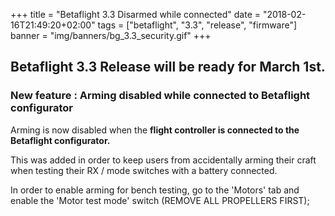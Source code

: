 +++
title = "Betaflight 3.3 Disarmed while connected"
date = "2018-02-16T21:49:20+02:00"
tags = ["betaflight", "3.3", "release", "firmware"]
banner = "img/banners/bg_3.3_security.gif"
+++

## Betaflight 3.3 Release will be ready for March 1st. ##

### New feature : Arming disabled while connected to Betaflight configurator ###

Arming is now disabled when the **flight controller is connected to the Betaflight configurator.**

This was added in order to keep users from accidentally arming their craft when testing their RX / mode switches with a battery connected.

In order to enable arming for bench testing, go to the 'Motors' tab and enable the 'Motor test mode' switch (REMOVE ALL PROPELLERS FIRST);
